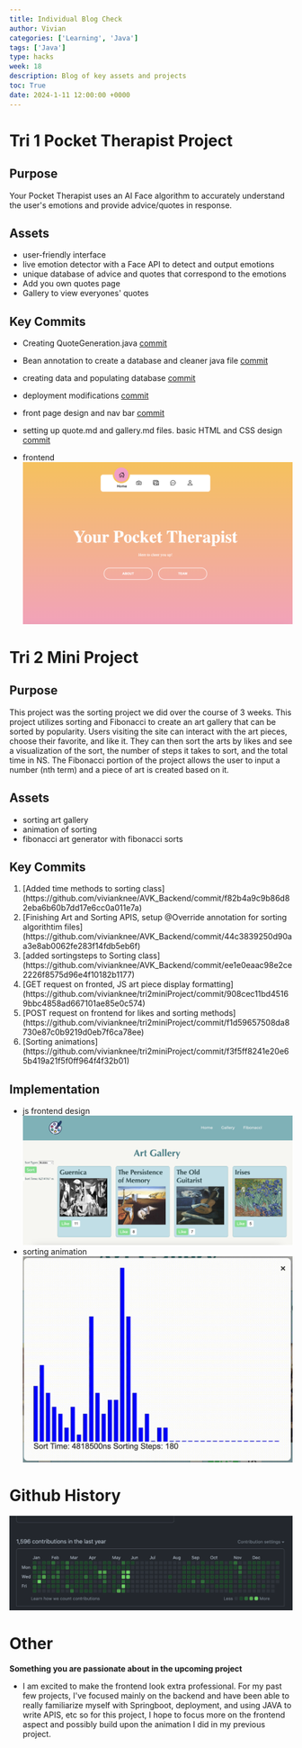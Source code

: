 ```yaml
---
title: Individual Blog Check
author: Vivian
categories: ['Learning', 'Java']
tags: ['Java']
type: hacks
week: 18
description: Blog of key assets and projects 
toc: True
date: 2024-1-11 12:00:00 +0000
---
```


# Tri 1 Pocket Therapist Project
## Purpose
Your Pocket Therapist uses an AI Face algorithm to accurately understand the user's emotions and provide advice/quotes in response.

## Assets
- user-friendly interface
- live emotion detector with a Face API to detect and output emotions
- unique database of advice and quotes that correspond to the emotions
- Add you own quotes page
- Gallery to view everyones' quotes

## Key Commits
- Creating QuoteGeneration.java [commit](https://github.com/vivianknee/PT_Backend/commit/325638045a69756b6baa685da06d20727d192fbc)
- Bean annotation to create a database and cleaner java file [commit](https://github.com/vivianknee/PT_Backend/commit/d32b823543e7241d7a4b7027f5428f3fa4ed948c)
- creating data and populating database [commit](https://github.com/vivianknee/PT_Backend/commit/dbaef665fc2c73f5e20d06ca3bdf6227b4661a76)
- deployment modifications [commit](https://github.com/vivianknee/PT_Backend/commit/64084228cbd4234f3f26e134ac2e2c16b341695c)
- front page design and nav bar [commit](https://github.com/vivianknee/PocketTherapist/commit/62c5492a3fc62bc629ad4b9676ff4642b3891e5b)
- setting up quote.md and gallery.md files. basic HTML and CSS design [commit](https://github.com/vivianknee/PocketTherapist/commit/e641ee96129b60bf0c34e57bd1c4905849f2d094)

- frontend
![tri1frontend](/assets/img/tri1frontend.png)


# Tri 2 Mini Project 

## Purpose
This project was the sorting project we did over the course of 3 weeks. This project utilizes sorting and Fibonacci to create an art gallery that can be sorted by popularity. Users visiting the site can interact with the art pieces, choose their favorite, and like it. They can then sort the arts by likes and see a visualization of the sort, the number of steps it takes to sort, and the total time in NS. The Fibonacci portion of the project allows the user to input a number (nth term) and a piece of art is created based on it.

## Assets
- sorting art gallery
- animation of sorting
- fibonacci art generator with fibonacci sorts

## Key Commits
<ol><li>[Added time methods to sorting class](https://github.com/vivianknee/AVK_Backend/commit/f82b4a9c9b86d82eba6b60b7dd17e6cc0a011e7a)</li><li>[Finishing Art and Sorting APIS, setup @Override annotation for sorting algorithtim files](https://github.com/vivianknee/AVK_Backend/commit/44c3839250d90aa3e8ab0062fe283f14fdb5eb6f)</li><li>[added sortingsteps to Sorting class](https://github.com/vivianknee/AVK_Backend/commit/ee1e0eaac98e2ce2226f8575d96e4f10182b1177)</li><li>[GET request on fronted, JS art piece display formatting](https://github.com/vivianknee/tri2miniProject/commit/908cec11bd45169bbc4858ad667101ae85e0c574)</li><li>[POST request on frontend for likes and sorting methods](https://github.com/vivianknee/tri2miniProject/commit/f1d59657508da8730e87c0b9219d0eb7f6ca78ee)</li><li>[Sorting animations](https://github.com/vivianknee/tri2miniProject/commit/f3f5ff8241e20e65b419a21f5f0ff964f4f32b01)</li></ol>

## Implementation
- js frontend design
![frontend](/assets/img/frontend.png)
- sorting animation
![sorting](/assets/img/sorting.gif)

# Github History
![githubcommits](/assets/img/githubcommits.png)

# Other
**Something you are passionate about in the upcoming project**
- I am excited to make the frontend look extra professional. For my past few projects, I've focused mainly on the backend and have been able to really familiarize myself with Springboot, deployment, and using JAVA to write APIS, etc so for this project, I hope to focus more on the frontend aspect and possibly build upon the animation I did in my previous project. 




